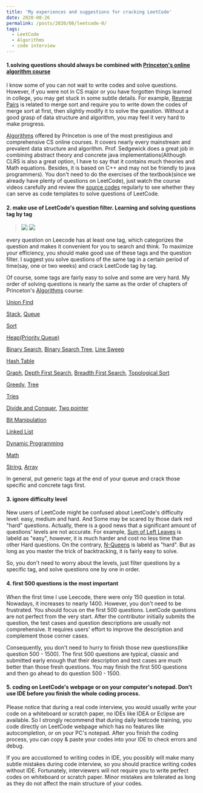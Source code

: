 ```yaml
---
title: 'My experiences and suggestions for cracking LeetCode'
date: 2020-08-26
permalink: /posts/2020/08/leetcode-0/
tags:
  - LeetCode
  - Algorithms
  - code interview
---
```


#### 1.solving questions should always be combined with [Princeton's online algorithm course](https://algs4.cs.princeton.edu/)
I know some of you can not wait to write codes and solve questions. However, if you were not in CS major or 
you have forgotten things learned in college, you may get stuck in some subtle details. For example, [Reverse Pairs](https://leetcode.com/problems/reverse-pairs/) is related to 
merge sort and require you to write down the codes of merge sort at first, then slightly modify it to solve the question. Without a good grasp of 
data structure and algorithm, you may feel it very hard to make progress.

[Algorithms](https://algs4.cs.princeton.edu/) offered by Princeton is one of the most prestigious and comprehensive CS online courses. It covers nearly every mainstream and prevalent data structure and algorithm.
Prof. Sedgewick does a great job in combining abstract theory and concrete java implementations(Although CLRS is also a great option, I have to 
say that it contains much theories and Math equations. Besides, it is based on C++ and may not be friendly to java programmers).
You don't need to do the exercises of the textbook(since we already have plenty of questions on LeetCode), just watch the course videos carefully and review the [source codes](https://algs4.cs.princeton.edu/code) regularly to see whether they can 
serve as code templates to solve questions of LeetCode.

#### 2. make use of LeetCode's question filter. Learning and solving questions tag by tag
> ![](https://xiaoluo-whu.github.io/files/leetcode_filter.jpg)
> ![](https://xiaoluo-whu.github.io/files/leetcode_tag.jpg)

every question on Leecode has at least one tag, which categorizes the question and makes it convenient for you to search and think.
To maximize your efficiency, you should make good use of these tags and the question filter. I suggest you solve questions of the same tag in a certain period of time(say, one or two weeks)
and crack LeetCode tag by tag.

Of course, some tags are fairly easy to solve and some are very hard. My order of solving questions is nearly the same as the order of chapters of Princeton's [Algorithms](https://algs4.cs.princeton.edu/) course:

[Union Find](https://leetcode.com/problemset/algorithms/?topicSlugs=union-find)

[Stack](), [Queue]()

[Sort]()

[Heap(Priority Queue)]()

[Binary Search](), [Binary Search Tree](), [Line Sweep]()

[Hash Table]()

[Graph](), [Depth First Search](), [Breadth First Search](), [Topological Sort]()

[Greedy](), [Tree]()

[Tries]()

[Divide and Conquer](), [Two pointer]()

[Bit Manipulation]()

[Linked List]()

[Dynamic Programming]()

[Math]()

[String](), [Array]()  

In general, put generic tags at the end of your queue and crack those specific and concrete tags first.

#### 3. ignore difficulty level
New users of LeetCode might be confused about LeetCode's difficulty level: easy, medium and hard. And Some may be scared by those dark red "hard" questions.
Actually, there is a good news that a significant amount of questions' levels are not accurate. For example, [Sum of Left Leaves](https://leetcode.com/problems/sum-of-left-leaves/) is labeld as "easy",
however, it is much harder and cost no less time than other Hard questions. On the contrary, [N-Queens](https://leetcode.com/problems/n-queens) is labeld as "hard". But as long as you 
master the trick of backtracking, it is fairly easy to solve.

So, you don't need to worry about the levels, just filter questions by a specific tag, and solve questions one by one in order.  

#### 4. first 500 questions is the most important
When the first time I use Leecode, there were only 150 question in total. Nowadays, it increases to nearly 1400.
However, you don't need to be frustrated. You should focus on the first 500 questions. 
LeetCode questions are not perfect from the very start. After the contributor initially submits the question, the test cases and question descriptions are usually not 
comprehensive. It requires users' effort to improve the description and complement those corner cases. 

Consequently, you don't need to hurry to finish those new questions(like question 500 - 1500). The first 500 questions are typical, classic and 
submitted early enough that their description and test cases are much better than those fresh questions. 
You may finish the first 500 questions and then go ahead to do question 500 - 1500.

#### 5. coding on LeetCode's webpage or on your computer's notepad. Don't use IDE before you finish the whole coding process.
Please notice that during a real code interview, you would usually write your code on a whiteboard or scratch paper, no IDEs like IDEA or Eclipse are available. So I strongly
recommend that during daily leetcode training, you code directly on LeetCode webpage which has no features like autocompletion, or on your PC's notepad. After you finish the coding process,
you can copy & paste your codes into your IDE to check errors and debug.

If you are accustomed to writing codes in IDE, you possibly will make many subtle mistakes during code interview, so you should practice writing codes without IDE. Fortunately, interviewers will not require
you to write perfect codes on whiteboard or scratch paper. Minor mistakes are tolerated as long as they do not affect the main structure of your codes.
